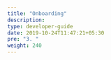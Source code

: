 ```yaml
---
title: "Onboarding"
description:
type: developer-guide
date: 2019-10-24T11:47:21+05:30
pre: "3. "
weight: 240
---
```

